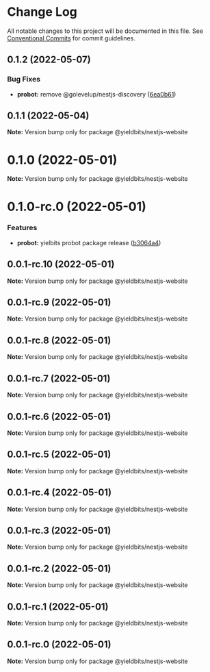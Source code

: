 # Change Log

All notable changes to this project will be documented in this file.
See [Conventional Commits](https://conventionalcommits.org) for commit guidelines.

## 0.1.2 (2022-05-07)


### Bug Fixes

* **probot:** remove @golevelup/nestjs-discovery ([6ea0b61](https://github.com/yieldbits/nestjs/commit/6ea0b61817b27bb5e19e26240e2452e9d7846826))





## 0.1.1 (2022-05-04)

**Note:** Version bump only for package @yieldbits/nestjs-website





# 0.1.0 (2022-05-01)

**Note:** Version bump only for package @yieldbits/nestjs-website





# 0.1.0-rc.0 (2022-05-01)


### Features

* **probot:** yielbits probot package release ([b3064a4](https://github.com/yieldbits/nestjs/commit/b3064a44d336177d8c226e7df3c357193b1de930))





## 0.0.1-rc.10 (2022-05-01)

**Note:** Version bump only for package @yieldbits/nestjs-website





## 0.0.1-rc.9 (2022-05-01)

**Note:** Version bump only for package @yieldbits/nestjs-website





## 0.0.1-rc.8 (2022-05-01)

**Note:** Version bump only for package @yieldbits/nestjs-website





## 0.0.1-rc.7 (2022-05-01)

**Note:** Version bump only for package @yieldbits/nestjs-website





## 0.0.1-rc.6 (2022-05-01)

**Note:** Version bump only for package @yieldbits/nestjs-website





## 0.0.1-rc.5 (2022-05-01)

**Note:** Version bump only for package @yieldbits/nestjs-website





## 0.0.1-rc.4 (2022-05-01)

**Note:** Version bump only for package @yieldbits/nestjs-website





## 0.0.1-rc.3 (2022-05-01)

**Note:** Version bump only for package @yieldbits/nestjs-website





## 0.0.1-rc.2 (2022-05-01)

**Note:** Version bump only for package @yieldbits/nestjs-website





## 0.0.1-rc.1 (2022-05-01)

**Note:** Version bump only for package @yieldbits/nestjs-website





## 0.0.1-rc.0 (2022-05-01)

**Note:** Version bump only for package @yieldbits/nestjs-website
